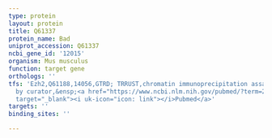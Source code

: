 ```yaml
---
type: protein
layout: protein
title: Q61337
protein_name: Bad
uniprot_accession: Q61337
ncbi_gene_id: '12015'
organism: Mus musculus
function: target gene
orthologs: ''
tfs: 'Ezh2,Q61188,14056,GTRD; TRRUST,chromatin immunoprecipitation assay; inferred
  by curator,&ensp;<a href="https://www.ncbi.nlm.nih.gov/pubmed/?term=29087512%5Buid%5D+OR+27924024%5Buid%5D+OR+23065098%5Buid%5D"
  target="_blank"><i uk-icon="icon: link"></i>Pubmed</a>'
targets: ''
binding_sites: ''

---
```


